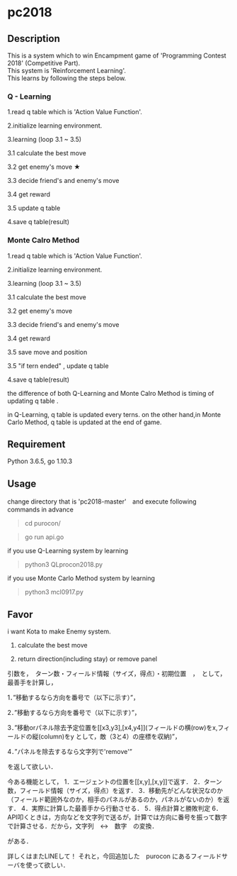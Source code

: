 pc2018
====
## Description
This is a system which to win Encampment game of 'Programming Contest 2018' (Competitive Part).  
This system is 'Reinforcement Learning'.  
This learns by following the steps below.  
### Q - Learning

1.read q table which is 'Action Value Function'.

2.initialize learning environment.

3.learning (loop 3.1 ~ 3.5)

  3.1 calculate the best move
  
  3.2 get enemy's move  ★
  
  3.3 decide friend's and enemy's move 
  
  3.4 get reward
  
  3.5 update q table
  
4.save q table(result)

### Monte Calro Method

1.read q table which is 'Action Value Function'.

2.initialize learning environment.

3.learning (loop 3.1 ~ 3.5)

  3.1 calculate the best move
  
  3.2 get enemy's move
  
  3.3 decide friend's and enemy's move 
  
  3.4 get reward
  
  3.5 save move and position
  
  3.5 "if tern ended" , update q table
  
4.save q table(result)


the difference of both Q-Learning and Monte Calro Method is timing of updating q table .

in Q-Learning, q table is updated every terns.
on the other hand,in Monte Carlo Method, q table is updated at the end of game.


## Requirement
Python 3.6.5, go 1.10.3

## Usage
change directory that is 'pc2018-master'　and execute following commands in advance
> cd purocon/

> go run api.go

if you use Q-Learning system by learning 
> python3 QLprocon2018.py

if you use Monte Carlo Method system by learning
> python3 mcl0917.py

## Favor
i want Kota to make Enemy system.

1. calculate the best move

2. return direction(including stay) or remove panel 

引数を，　ターン数・フィールド情報（サイズ，得点）・初期位置　，　として，最善手を計算し，

1．”移動するなら方向を番号で（以下に示す）”，

2．”移動するなら方向を番号で（以下に示す）”，

3．”移動orパネル除去予定位置を[[x3,y3],[x4,y4]](フィールドの横(row)をx,フィールドの縦(column)をy として，敵（3と4）の座標を収納)”，

4．”パネルを除去するなら文字列で'remove'”

を返して欲しい．

今ある機能として，
1．エージェントの位置を[[x,y],[x,y]]で返す．
2．ターン数，フィールド情報（サイズ，得点）を返す．
3．移動先がどんな状況なのか（フィールド範囲外なのか，相手のパネルがあるのか，パネルがないのか）を返す．
4．実際に計算した最善手から行動させる．
5．得点計算と勝敗判定
6．API叩くときは，方向などを文字列で送るが，計算では方向に番号を振って数字で計算させる．だから，文字列　↔︎　数字　の変換．

がある．

詳しくはまたLINEして！
それと，今回追加した　purocon にあるフィールドサーバを使って欲しい．
